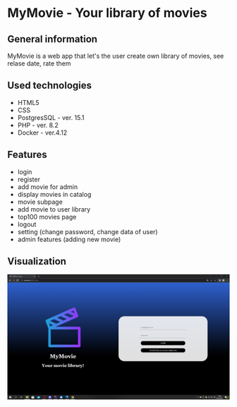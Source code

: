 # MyMovie - Your library of movies

## General information

MyMovie is a web app that let's the user create own library of movies, see relase date, rate them

## Used technologies
- HTML5
- CSS
- PostgresSQL - ver. 15.1
- PHP - ver. 8.2
- Docker - ver.4.12



## Features

- login
- register
- add movie for admin
- display movies in catalog
- movie subpage
- add movie to user library
- top100 movies page
- logout
- setting (change password, change data of user)
- admin features (adding new movie)

## Visualization
![Scheme](/images/login.PNG)